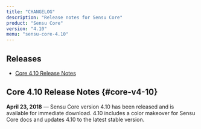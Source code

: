 ```yaml
---
title: "CHANGELOG"
description: "Release notes for Sensu Core"
product: "Sensu Core"
version: "4.10"
menu: "sensu-core-4.10"
---
```


## Releases

- [Core 4.10 Release Notes](#core-v4-10)

## Core 4.10 Release Notes {#core-v4-10}

**April 23, 2018** &mdash; Sensu Core version 4.10 has been
	released and is available for immediate download. 4.10
	includes a color makeover for Sensu Core docs and updates
	4.10 to the latest stable version.
